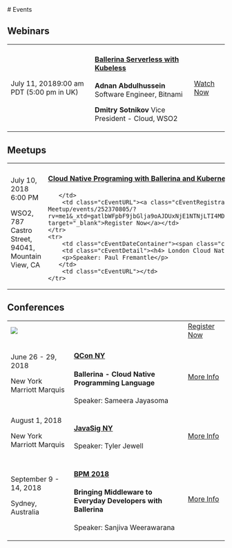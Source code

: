 <script src="/js/events.js"></script>
<link rel="stylesheet" href="/css/events-page.css"></link>
# Events

## Webinars


<!-- [Webinars](/learn/events/webinars) Lorem ipsum dolor sit amet, consectetur adipiscing elit, sed do eiusmdipiscing elitod tempom dolor sit amet, consectr [On-demand webinars](/learn/events/webinars##on-demand-webinars)incididunt ut labore et dolore magna aliqua. Ut enim ad minim veniam, quis nostrud exercitation ullamco laboris nisi ut -->

<table class="cEventTable cWebinarList">
<tr>
    <td class="cEventDateContainer"><span class="cEventDate">July 11, 2018</span>9:00 am PDT (5:00 pm in UK)</td>
    <td class="cEventDetail"><a target="_blank" href="/learn/events/webinars/ballerina-serverless-with-kubeless/"><h4>Ballerina Serverless with Kubeless</h4></a>
    <p>
    <b>Adnan Abdulhussein</b> Software Engineer, Bitnami</p>
    <p>
    <b>Dmitry Sotnikov</b> Vice President - Cloud, WSO2</p>
    </td>
    <td class="cEventURL"><a class="cEventRegistration" href="/learn/events/webinars/ballerina-serverless-with-kubeless/">Watch Now</a></td>
</tr>

</table>

## Meetups

<table class="cEventTable cMeetupsList">
    <tr>
        <td class="cEventDateContainer"><span class="cEventDate">July 10, 2018 </span>6:00 PM
<p class="cEventLocation">WSO2, 787 Castro Street, 94041, Mountain View, CA
</td>
        <td class="cEventDetail"><a target="_blank" href="https://www.meetup.com/Mountain-View-Kubernetes-Meetup/events/252370805/?rv=me1&_xtd=gatlbWFpbF9jbGlja9oAJDUxNjE1NTNjLTI4MDUtNDljOS1iYTY0LWU5YWQ4NGQzOGQ4MA&_af=event&_af_eid=252370805&https=on"><h4> Cloud Native Programing with Ballerina and Kubernetes</h4></a>

       </td>
        <td class="cEventURL"><a class="cEventRegistration" href="https://www.meetup.com/Mountain-View-Kubernetes-Meetup/events/252370805/?rv=me1&_xtd=gatlbWFpbF9jbGlja9oAJDUxNjE1NTNjLTI4MDUtNDljOS1iYTY0LWU5YWQ4NGQzOGQ4MA&_af=event&_af_eid=252370805&https=on" target="_blank">Register Now</a></td>
    </tr>
    <tr>
        <td class="cEventDateContainer"><span class="cEventDate">October 9, 2018</span></td>
        <td class="cEventDetail"><h4> London Cloud Native Meetup</h4>
        <p>Speaker: Paul Fremantle</p>
       </td>
        <td class="cEventURL"></td>
    </tr>

</table>

## Conferences

<table class="cEventTable cConferencesList">
    <tr>
      <td class="cEventDetail c2col" colspan="2">
        <img class="cEventLogo" src="https://con.ballerina.io/wp-content/themes/ballerinacon/images/bcon-logo.png"/>
      </td>
        <td class="cEventURL c2col" colspan="2"><a class="cEventRegistration" href="https://con.ballerina.io/?utm_source=bio&utm_medium=banner&utm_campaign=bio_top_banner" target="_blank">Register Now</a></td>
    </tr>
    <tr>
        <td class="cEventDateContainer"><span class="cEventDate">June 26 - 29, 2018</span>
        <p class="cEventLocation">New York Marriott Marquis</p>
        </td>
        <td class="cEventDetail"><a target="_blank" href="https://qconnewyork.com/ny2018/presentation/ballerina-cloud-native-programming-language"><h4>QCon NY</h4></a>
        <h4>Ballerina - Cloud Native Programming Language</h4>
        <p>Speaker: Sameera Jayasoma</p>
        </td>
        <td class="cEventURL"><a class="cEventRegistration" href="https://qconnewyork.com/ny2018/presentation/ballerina-cloud-native-programming-language" target="_blank">More Info</a></td>
    </tr>
    <tr>
        <td class="cEventDateContainer"><span class="cEventDate">August 1, 2018</span>
        <p class="cEventLocation">New York Marriott Marquis</p>
        </td>
        <td class="cEventDetail"><a target="_blank" href="https://www.javasig.com/"><h4>JavaSig NY</h4></a>
        <p>Speaker: Tyler Jewell </p>
        </td>
        <td class="cEventURL"><a class="cEventRegistration" href="https://www.javasig.com/" target="_blank">More Info</a></td>
    </tr>
    <tr>
        <td class="cEventDateContainer"><span class="cEventDate">September 9 - 14, 2018</span>
        <p class="cEventLocation">Sydney, Australia</p>
        </td>
        <td class="cEventDetail"><a target="_blank" href="https://www.javasig.com/"><h4>BPM 2018 </h4></a>
        <h4>Bringing Middleware to Everyday Developers with Ballerina</h4>
        <p>Speaker: Sanjiva Weerawarana </p>
        </td>
        <td class="cEventURL"><a class="cEventRegistration" href="https://www.javasig.com/" target="_blank">More Info</a></td>
    </tr>
</table>
